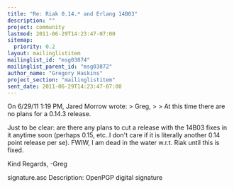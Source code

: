 ```yaml
---
title: "Re: Riak 0.14.* and Erlang 14B03"
description: ""
project: community
lastmod: 2011-06-29T14:23:47-07:00
sitemap:
  priority: 0.2
layout: mailinglistitem
mailinglist_id: "msg03874"
mailinglist_parent_id: "msg03872"
author_name: "Gregory Haskins"
project_section: "mailinglistitem"
sent_date: 2011-06-29T14:23:47-07:00
---
```



On 6/29/11 1:19 PM, Jared Morrow wrote:
&gt; Greg,
&gt; 
&gt; At this time there are no plans for a 0.14.3 release. 

Just to be clear: are there any plans to cut a release with the 14B03
fixes in it anytime soon (perhaps 0.15, etc..I don't care if it is
literally another 0.14 point release per se). FWIW, I am dead in the
water w.r.t. Riak until this is fixed.

Kind Regards,
-Greg


signature.asc
Description: OpenPGP digital signature
